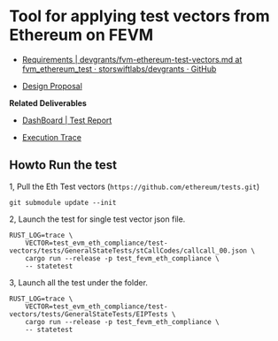 # Tool for applying test vectors from Ethereum on FEVM

* [Requirements | devgrants/fvm-ethereum-test-vectors.md at fvm_ethereum_test · storswiftlabs/devgrants · GitHub](https://github.com/storswiftlabs/devgrants/blob/fvm_ethereum_test/rfps/fvm-ethereum-test-vectors.md)

* [Design Proposal](https://docs.google.com/presentation/d/1u_-CamlnGZAVuY2ci3JSNnFq51l4X_TH/edit?usp=sharing&ouid=105194677015683983388&rtpof=true&sd=true)

**Related Deliverables**

* [DashBoard | Test Report](https://docs.google.com/spreadsheets/d/1g0FLXqMUnCs85eGbvT9_0TdToqqKc0yHAGY_XQStZKo/edit#gid=1092754439)

* [Execution Trace](https://github.com/shamb0/fevm-eth-compliance-test-trace/tree/main/GeneralStateTests)


## Howto Run the test

1, Pull the Eth Test vectors (`https://github.com/ethereum/tests.git`)

```
git submodule update --init
```

2, Launch the test for single test vector json file.

```
RUST_LOG=trace \
	VECTOR=test_evm_eth_compliance/test-vectors/tests/GeneralStateTests/stCallCodes/callcall_00.json \
	cargo run --release -p test_fevm_eth_compliance \
	-- statetest
```

3, Launch all the test under the folder.

```
RUST_LOG=trace \
	VECTOR=test_evm_eth_compliance/test-vectors/tests/GeneralStateTests/EIPTests \
	cargo run --release -p test_fevm_eth_compliance \
	-- statetest
```
